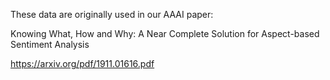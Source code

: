 These data are originally used in our AAAI paper:

Knowing What, How and Why: A Near Complete Solution for Aspect-based Sentiment Analysis

https://arxiv.org/pdf/1911.01616.pdf
